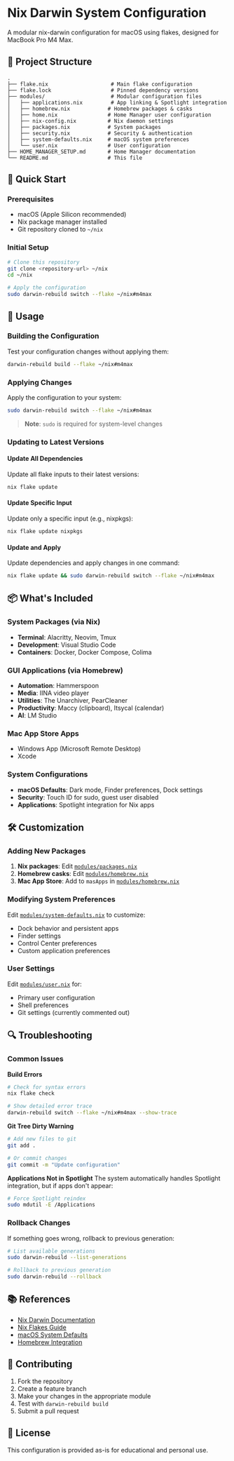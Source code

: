 # Nix Darwin System Configuration

A modular nix-darwin configuration for macOS using flakes, designed for MacBook Pro M4 Max.

## 📁 Project Structure

```
.
├── flake.nix                    # Main flake configuration
├── flake.lock                   # Pinned dependency versions
├── modules/                     # Modular configuration files
│   ├── applications.nix         # App linking & Spotlight integration
│   ├── homebrew.nix            # Homebrew packages & casks
│   ├── home.nix                # Home Manager user configuration
│   ├── nix-config.nix          # Nix daemon settings
│   ├── packages.nix            # System packages
│   ├── security.nix            # Security & authentication
│   ├── system-defaults.nix     # macOS system preferences
│   └── user.nix                # User configuration
├── HOME_MANAGER_SETUP.md       # Home Manager documentation
└── README.md                   # This file
```

## 🚀 Quick Start

### Prerequisites
- macOS (Apple Silicon recommended)
- Nix package manager installed
- Git repository cloned to `~/nix`

### Initial Setup
```bash
# Clone this repository
git clone <repository-url> ~/nix
cd ~/nix

# Apply the configuration
sudo darwin-rebuild switch --flake ~/nix#m4max
```

## 🔧 Usage

### Building the Configuration
Test your configuration changes without applying them:
```bash
darwin-rebuild build --flake ~/nix#m4max
```

### Applying Changes
Apply the configuration to your system:
```bash
sudo darwin-rebuild switch --flake ~/nix#m4max
```
> **Note**: `sudo` is required for system-level changes

### Updating to Latest Versions

#### Update All Dependencies
Update all flake inputs to their latest versions:
```bash
nix flake update
```

#### Update Specific Input
Update only a specific input (e.g., nixpkgs):
```bash
nix flake update nixpkgs
```

#### Update and Apply
Update dependencies and apply changes in one command:
```bash
nix flake update && sudo darwin-rebuild switch --flake ~/nix#m4max
```

## 📦 What's Included

### System Packages (via Nix)
- **Terminal**: Alacritty, Neovim, Tmux
- **Development**: Visual Studio Code
- **Containers**: Docker, Docker Compose, Colima

### GUI Applications (via Homebrew)
- **Automation**: Hammerspoon
- **Media**: IINA video player
- **Utilities**: The Unarchiver, PearCleaner
- **Productivity**: Maccy (clipboard), Itsycal (calendar)
- **AI**: LM Studio

### Mac App Store Apps
- Windows App (Microsoft Remote Desktop)
- Xcode

### System Configurations
- **macOS Defaults**: Dark mode, Finder preferences, Dock settings
- **Security**: Touch ID for sudo, guest user disabled
- **Applications**: Spotlight integration for Nix apps

## 🛠️ Customization

### Adding New Packages
1. **Nix packages**: Edit [`modules/packages.nix`](modules/packages.nix)
2. **Homebrew casks**: Edit [`modules/homebrew.nix`](modules/homebrew.nix)
3. **Mac App Store**: Add to `masApps` in [`modules/homebrew.nix`](modules/homebrew.nix)

### Modifying System Preferences
Edit [`modules/system-defaults.nix`](modules/system-defaults.nix) to customize:
- Dock behavior and persistent apps
- Finder settings
- Control Center preferences
- Custom application preferences

### User Settings
Edit [`modules/user.nix`](modules/user.nix) for:
- Primary user configuration
- Shell preferences
- Git settings (currently commented out)

## 🔍 Troubleshooting

### Common Issues

**Build Errors**
```bash
# Check for syntax errors
nix flake check

# Show detailed error trace
darwin-rebuild switch --flake ~/nix#m4max --show-trace
```

**Git Tree Dirty Warning**
```bash
# Add new files to git
git add .

# Or commit changes
git commit -m "Update configuration"
```

**Applications Not in Spotlight**
The system automatically handles Spotlight integration, but if apps don't appear:
```bash
# Force Spotlight reindex
sudo mdutil -E /Applications
```

### Rollback Changes
If something goes wrong, rollback to previous generation:
```bash
# List available generations
sudo darwin-rebuild --list-generations

# Rollback to previous generation
sudo darwin-rebuild --rollback
```

## 📚 References

- [Nix Darwin Documentation](https://github.com/LnL7/nix-darwin)
- [Nix Flakes Guide](https://nixos.wiki/wiki/Flakes)
- [macOS System Defaults](https://mynixos.com/nix-darwin/options/system.defaults)
- [Homebrew Integration](https://github.com/zhaofengli-wip/nix-homebrew)

## 🤝 Contributing

1. Fork the repository
2. Create a feature branch
3. Make your changes in the appropriate module
4. Test with `darwin-rebuild build`
5. Submit a pull request

## 📄 License

This configuration is provided as-is for educational and personal use.
